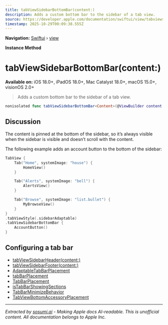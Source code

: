 ```yaml
---
title: tabViewSidebarBottomBar(content:)
description: Adds a custom bottom bar to the sidebar of a tab view.
source: https://developer.apple.com/documentation/swiftui/view/tabviewsidebarbottombar(content:)
timestamp: 2025-10-29T00:09:38.555Z
---
```


**Navigation:** [Swiftui](/documentation/swiftui) › [view](/documentation/swiftui/view)

**Instance Method**

# tabViewSidebarBottomBar(content:)

**Available on:** iOS 18.0+, iPadOS 18.0+, Mac Catalyst 18.0+, macOS 15.0+, visionOS 2.0+

> Adds a custom bottom bar to the sidebar of a tab view.

```swift
nonisolated func tabViewSidebarBottomBar<Content>(@ViewBuilder content: () -> Content) -> some View where Content : View
```

## Discussion

The content is pinned at the bottom of the sidebar, so it’s always visible when the sidebar is visible and doesn’t scroll with the content.

The following example adds an account button to the bottom of the sidebar:

```swift
TabView {
    Tab("Home", systemImage: "house") {
        HomeView()
    }

    Tab("Alerts", systemImage: "bell") {
        AlertsView()
    }

    Tab("Browse", systemImage: "list.bullet") {
        MyBrowseView()
    }
}
.tabViewStyle(.sidebarAdaptable)
.tabViewSidebarBottomBar {
    AccountButton()
}
```

## Configuring a tab bar

- [tabViewSidebarHeader(content:)](/documentation/swiftui/view/tabviewsidebarheader(content:))
- [tabViewSidebarFooter(content:)](/documentation/swiftui/view/tabviewsidebarfooter(content:))
- [AdaptableTabBarPlacement](/documentation/swiftui/adaptabletabbarplacement)
- [tabBarPlacement](/documentation/swiftui/environmentvalues/tabbarplacement)
- [TabBarPlacement](/documentation/swiftui/tabbarplacement)
- [isTabBarShowingSections](/documentation/swiftui/environmentvalues/istabbarshowingsections)
- [TabBarMinimizeBehavior](/documentation/swiftui/tabbarminimizebehavior)
- [TabViewBottomAccessoryPlacement](/documentation/swiftui/tabviewbottomaccessoryplacement)

---

*Extracted by [sosumi.ai](https://sosumi.ai) - Making Apple docs AI-readable.*
*This is unofficial content. All documentation belongs to Apple Inc.*
